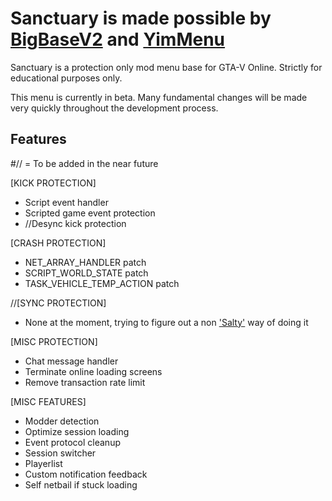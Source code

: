 # Sanctuary is made possible by [BigBaseV2](https://github.com/Pocakking/BigBaseV2) and [YimMenu](https://github.com/Yimura/YimMenu)
Sanctuary is a protection only mod menu base for GTA-V Online.
Strictly for educational purposes only.

This menu is currently in beta. 
Many fundamental changes will be made very quickly throughout the development process.

## Features
#// = To be added in the near future

[KICK PROTECTION]

* Script event handler
* Scripted game event protection
* //Desync kick protection

[CRASH PROTECTION]

* NET_ARRAY_HANDLER patch
* SCRIPT_WORLD_STATE patch
* TASK_VEHICLE_TEMP_ACTION patch

//[SYNC PROTECTION]

* None at the moment, trying to figure out a non ['Salty'](https://github.com/tecel007/Salty) way of doing it

[MISC PROTECTION]

* Chat message handler
* Terminate online loading screens
* Remove transaction rate limit

[MISC FEATURES]

* Modder detection
* Optimize session loading
* Event protocol cleanup
* Session switcher
* Playerlist
* Custom notification feedback
* Self netbail if stuck loading
